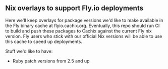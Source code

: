 ## Nix overlays to support Fly.io deployments

Here we'll keep overlays for package versions we'd like to make available in the Fly binary cache at flyio.cachix.org.
Eventually, this repo should run CI to build and push these packages to Cachix against the current Fly nix version.
Fly users who stick with our official Nix versions will be able to use this cache to speed up deployments.

Stuff we'd like to have:

* Ruby patch versions from 2.5 and up
